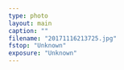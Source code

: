 ```yaml
---
type: photo
layout: main
caption: ""
filename: "20171116213725.jpg"
fstop: "Unknown"
exposure: "Unknown"
---
```

